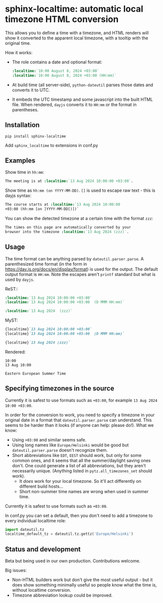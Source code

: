 # sphinx-localtime: automatic local timezone HTML conversion

This allows you to define a time with a timezone, and HTML renders
will show it converted to the apparent local timezone, with a tooltip
with the original time.

How it works:

* The role contains a date and optional format:

  ```rst
  :localtime:`10:00 August 8, 2024 +03:00`
  :localtime:`10:00 August 8, 2024 +03:00 (HH:mm)`
  ```
* At build time (all server-side), `python-dateutil` parses those
  dates and converts it to UTC.
* It embeds the UTC timestamp and some javascript into the built HTML
  file.  When rendered, `dayjs` converts it to `HH:mm` or the format
  in parentheses.



## Installation

`pip install sphinx-localtime`

Add `sphinx_localtime` to extensions in conf.py



## Examples

Show time in `hh:mm`:
```rst
The meeting is at :localtime:`13 Aug 2024 10:00:00 +03:00`.
```

Show time as `hh:mm (on YYYY-MM-DD)`. `[]` is used to escape raw
text - this is dayjs syntax:

```rst
The course starts at :localtime:`13 Aug 2024 10:00:00
+03:00 (hh:mm [on ]YYYY-MM-DD[)])`
```

You can show the detected timezone at a certain time with the format
`zzz`:
```rst
The times on this page are automatically converted by your
browser into the timezone :localtime:`13 Aug 2024 (zzz)`.
```



## Usage

The time format can be anything parsed by `dateutil.parser.parse`.  A
parenthesized time format (in the form in
<https://day.js.org/docs/en/display/format>) is used for the output.
The default output format is `HH:mm`.  Note the escapes aren't
`printf` standard but what is used by `dayjs`.

ReST::
```rst
:localtime:`13 Aug 2024 10:00:00 +03:00`
:localtime:`13 Aug 2024 10:00:00 +03:00  (D MMM HH:mm)`

:localtime:`13 Aug 2024  (zzz)`
```

MyST:

```md
{localtime}`13 Aug 2024 10:00:00 +03:00`
{localtime}`13 Aug 2024 10:00:00 +03:00  (D MMM HH:mm)`

{localtime}`13 Aug 2024 (zzz)`
```

Rendered:
```
10:00
13 Aug 10:00

Eastern European Summer Time
```



## Specifying timezones in the source

Currently it is safest to use formats such as `+03:00`, for example
`13 Aug 2024 10:00 +03:00`.

In order for the conversion to work, you need to specify a timezone in
your original date in a format that `dateutil.parser.parse` can
understand.  This seems to be harder than it looks (if anyone can
help: please do!).  What we know:

* Using `+03:00` and similar seems safe.
* Using long names like `Europe/Helsinki` would be good but
  `dateutil.parser.parse` doesn't recognize them.
* Short abbreviations like `EDT`, `EEST` should work, but only for
  some common ones, and it seems that all the summer/daylight saving
  ones don't.  One could generate a list of all abbreviations, but
  they aren't necessarily unique. (Anything listed in
  `pytz.all_timezones_set` should work).
  * It *does* work for your local timezone.  So it'll act differently
    on different build hosts...
  * Short non-summer time names are wrong when used in summer time.

Currently it is safest to use formats such as `+03:00`.

In conf.py you can set a default, then you don't need to add a
timezone to every individual localtime role:

```python
import dateutil.tz
localtime_default_tz = dateutil.tz.gettz('Europe/Helsinki')
```



## Status and development

Beta but being used in our own production.  Contributions welcome.

Big issues:

* Non-HTML builders work but don't give the most useful output - but
  it does show something minimally useful so people know what the time
  is, without localtime conversion.
* Timezone abbreviation lookup could be improved.
